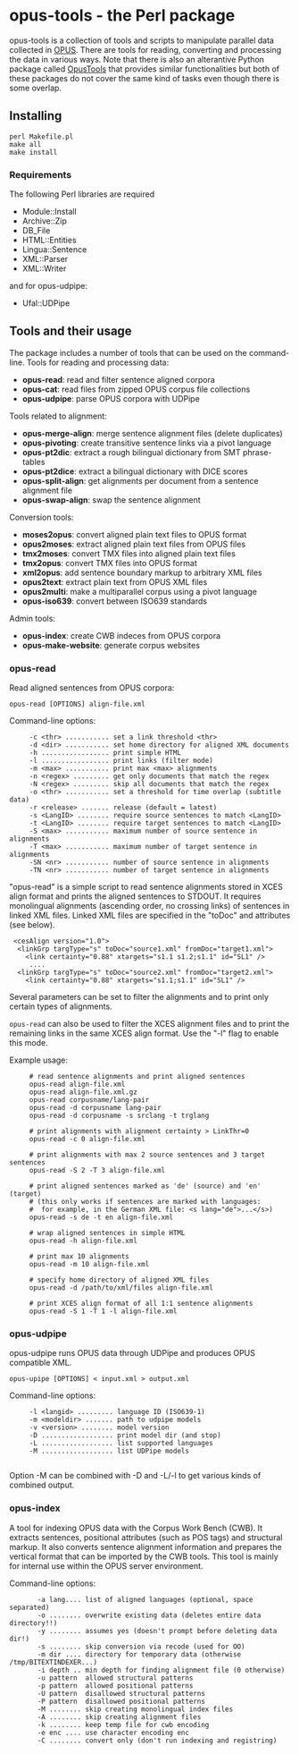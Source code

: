 # opus-tools - the Perl package

opus-tools is a collection of tools and scripts to manipulate parallel data collected in [OPUS](http://opus.nlpl.eu/). There are tools for reading, converting and processing the data in various ways. Note that there is also an alterantive Python package called [OpusTools](https://github.com/Helsinki-NLP/OpusTools) that provides similar functionalities but both of these packages do not cover the same kind of tasks even though there is some overlap.

## Installing

```
perl Makefile.pl
make all
make install
```

### Requirements


The following Perl libraries are required

* Module::Install
* Archive::Zip
* DB_File
* HTML::Entities
* Lingua::Sentence
* XML::Parser
* XML::Writer

and for opus-udpipe:

* Ufal::UDPipe



## Tools and their usage

The package includes a number of tools that can be used on the command-line. 
Tools for reading and processing data:

* **opus-read**: read and filter sentence aligned corpora
* **opus-cat**: read files from zipped OPUS corpus file collections
* **opus-udpipe**: parse OPUS corpora with UDPipe


Tools related to alignment:

* **opus-merge-align**: merge sentence alignment files (delete duplicates)
* **opus-pivoting**: create transitive sentence links via a pivot language
* **opus-pt2dic**: extract a rough bilingual dictionary from SMT phrase-tables
* **opus-pt2dice**: extract a bilingual dictionary with DICE scores
* **opus-split-align**: get alignments per document from a sentence alignment file
* **opus-swap-align**: swap the sentence alignment


Conversion tools:

* **moses2opus**: convert aligned plain text files to OPUS format
* **opus2moses**: extract aligned plain text files from OPUS files
* **tmx2moses**: convert TMX files into aligned plain text files
* **tmx2opus**: convert TMX files into OPUS format
* **xml2opus**: add sentence boundary markup to arbitrary XML files
* **opus2text**: extract plain text from OPUS XML files
* **opus2multi**: make a multiparallel corpus using a pivot language
* **opus-iso639**: convert between ISO639 standards


Admin tools:

* **opus-index**: create CWB indeces from OPUS corpora
* **opus-make-website**: generate corpus websites



### opus-read

Read aligned sentences from OPUS corpora:

```
opus-read [OPTIONS] align-file.xml
```

Command-line options:

```
     -c <thr> ........... set a link threshold <thr>
     -d <dir> ........... set home directory for aligned XML documents
     -h ................. print simple HTML
     -l ................. print links (filter mode)
     -m <max> ........... print max <max> alignments
     -n <regex> ......... get only documents that match the regex
     -N <regex> ......... skip all documents that match the regex
     -o <thr> ........... set a threshold for time overlap (subtitle data)
     -r <release> ....... release (default = latest)
     -s <LangID> ........ require source sentences to match <LangID>
     -t <LangID> ........ require target sentences to match <LangID>
     -S <max> ........... maximum number of source sentence in alignments
     -T <max> ........... maximum number of target sentence in alignments
     -SN <nr> ........... number of source sentence in alignments
     -TN <nr> ........... number of target sentence in alignments
```

"opus-read" is a simple script to read sentence alignments stored in XCES
align format and prints the aligned sentences to STDOUT. It requires
monolingual alignments (ascending order, no crossing links) of sentences
in linked XML files. Linked XML files are specified in the "toDoc" and
<fromDoc> attributes (see below).

```
 <cesAlign version="1.0">
  <linkGrp targType="s" toDoc="source1.xml" fromDoc="target1.xml">
    <link certainty="0.88" xtargets="s1.1 s1.2;s1.1" id="SL1" />
     ....
  <linkGrp targType="s" toDoc="source2.xml" fromDoc="target2.xml">
    <link certainty="0.88" xtargets="s1.1;s1.1" id="SL1" />
```

Several parameters can be set to filter the alignments and to print only
certain types of alignments.

`opus-read` can also be used to filter the XCES alignment files and to
print the remaining links in the same XCES align format. Use the "-l" flag
to enable this mode.

Example usage:

```
     # read sentence alignments and print aligned sentences
     opus-read align-file.xml
     opus-read align-file.xml.gz
     opus-read corpusname/lang-pair
     opus-read -d corpusname lang-pair
     opus-read -d corpusname -s srclang -t trglang

     # print alignments with alignment certainty > LinkThr=0
     opus-read -c 0 align-file.xml

     # print alignments with max 2 source sentences and 3 target sentences
     opus-read -S 2 -T 3 align-file.xml

     # print aligned sentences marked as 'de' (source) and 'en' (target)
     # (this only works if sentences are marked with languages:
     #  for example, in the German XML file: <s lang="de">...</s>)
     opus-read -s de -t en align-file.xml

     # wrap aligned sentences in simple HTML
     opus-read -h align-file.xml

     # print max 10 alignments
     opus-read -m 10 align-file.xml

     # specify home directory of aligned XML files
     opus-read -d /path/to/xml/files align-file.xml

     # print XCES align format of all 1:1 sentence alignments
     opus-read -S 1 -T 1 -l align-file.xml
```


### opus-udpipe

opus-udpipe runs OPUS data through UDPipe and produces OPUS compatible XML.

```
opus-upipe [OPTIONS] < input.xml > output.xml
```

Command-line options:

```
     -l <langid> ......... language ID (ISO639-1)
     -m <modeldir> ....... path to udpipe models
     -v <version> ........ model version
     -D .................. print model dir (and stop)
     -L .................. list supported languages
     -M .................. list UDPipe models
    
```

Option -M can be combined with -D and -L/-l to get various kinds of combined output.



### opus-index

A tool for indexing OPUS data with the Corpus Work Bench (CWB). It extracts sentences, positional attributes (such as POS tags) and structural markup. It also converts sentence alignment information and prepares the vertical format that can be imported by the CWB tools. This tool is mainly for internal use within the OPUS server environment.

Command-line options:

```
       -a lang.... list of aligned languages (optional, space separated)
       -o ........ overwrite existing data (deletes entire data directory!!)
       -y ........ assumes yes (doesn't prompt before deleting data dir!)
       -s ........ skip conversion via recode (used for OO)
       -m dir .... directory for temporary data (otherwise /tmp/BITEXTINDEXER...)
       -i depth .. min depth for finding alignment file (0 otherwise)
       -u pattern  allowed structural patterns
       -p pattern  allowed positional patterns
       -U pattern  disallowed structural patterns
       -P pattern  disallowed positional patterns
       -M ........ skip creating monolingual index files
       -A ........ skip creating alignment files
       -k ........ keep temp file for cwb encoding
       -e enc .... use character encoding enc
       -C ........ convert only (don't run indexing and registring)
```

